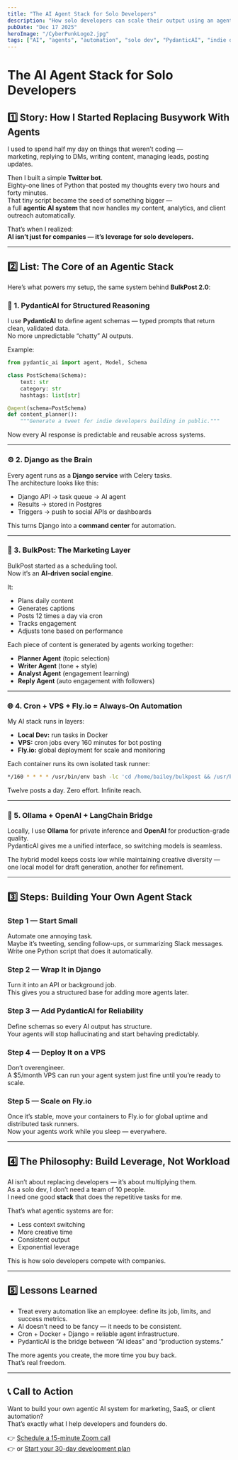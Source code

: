 ```yaml
---
title: "The AI Agent Stack for Solo Developers"
description: "How solo developers can scale their output using an agentic AI stack — automating marketing, coding, and client work without hiring a team."
pubDate: "Dec 17 2025"
heroImage: "/CyberPunkLogo2.jpg"
tags: ["AI", "agents", "automation", "solo dev", "PydanticAI", "indie dev", "BulkPost"]
---
```


# The AI Agent Stack for Solo Developers

## 1️⃣ Story: How I Started Replacing Busywork With Agents

I used to spend half my day on things that weren’t coding —  
marketing, replying to DMs, writing content, managing leads, posting updates.  

Then I built a simple **Twitter bot**.  
Eighty-one lines of Python that posted my thoughts every two hours and forty minutes.  
That tiny script became the seed of something bigger —  
a full **agentic AI system** that now handles my content, analytics, and client outreach automatically.

That’s when I realized:  
**AI isn’t just for companies — it’s leverage for solo developers.**

---

## 2️⃣ List: The Core of an Agentic Stack

Here’s what powers my setup, the same system behind **BulkPost 2.0**:

### 🧠 1. PydanticAI for Structured Reasoning
I use **PydanticAI** to define agent schemas — typed prompts that return clean, validated data.  
No more unpredictable “chatty” AI outputs.

Example:
```python
from pydantic_ai import agent, Model, Schema

class PostSchema(Schema):
    text: str
    category: str
    hashtags: list[str]

@agent(schema=PostSchema)
def content_planner():
    """Generate a tweet for indie developers building in public."""
```

Now every AI response is predictable and reusable across systems.

---

### ⚙️ 2. Django as the Brain
Every agent runs as a **Django service** with Celery tasks.  
The architecture looks like this:
- Django API → task queue → AI agent  
- Results → stored in Postgres  
- Triggers → push to social APIs or dashboards  

This turns Django into a **command center** for automation.

---

### 🧱 3. BulkPost: The Marketing Layer
BulkPost started as a scheduling tool.  
Now it’s an **AI-driven social engine**.  

It:
- Plans daily content  
- Generates captions  
- Posts 12 times a day via cron  
- Tracks engagement  
- Adjusts tone based on performance  

Each piece of content is generated by agents working together:
- **Planner Agent** (topic selection)  
- **Writer Agent** (tone + style)  
- **Analyst Agent** (engagement learning)  
- **Reply Agent** (auto engagement with followers)

---

### 🌐 4. Cron + VPS + Fly.io = Always-On Automation
My AI stack runs in layers:
- **Local Dev:** run tasks in Docker  
- **VPS:** cron jobs every 160 minutes for bot posting  
- **Fly.io:** global deployment for scale and monitoring  

Each container runs its own isolated task runner:
```bash
*/160 * * * * /usr/bin/env bash -lc 'cd /home/bailey/bulkpost && /usr/bin/python3 twitter81.py >> twitter.log 2>&1'
```

Twelve posts a day. Zero effort. Infinite reach.

---

### 🤖 5. Ollama + OpenAI + LangChain Bridge
Locally, I use **Ollama** for private inference and **OpenAI** for production-grade quality.  
PydanticAI gives me a unified interface, so switching models is seamless.

The hybrid model keeps costs low while maintaining creative diversity —  
one local model for draft generation, another for refinement.

---

## 3️⃣ Steps: Building Your Own Agent Stack

### Step 1 — Start Small
Automate one annoying task.  
Maybe it’s tweeting, sending follow-ups, or summarizing Slack messages.  
Write one Python script that does it automatically.

### Step 2 — Wrap It in Django
Turn it into an API or background job.  
This gives you a structured base for adding more agents later.

### Step 3 — Add PydanticAI for Reliability
Define schemas so every AI output has structure.  
Your agents will stop hallucinating and start behaving predictably.

### Step 4 — Deploy It on a VPS
Don’t overengineer.  
A $5/month VPS can run your agent system just fine until you’re ready to scale.

### Step 5 — Scale on Fly.io
Once it’s stable, move your containers to Fly.io for global uptime and distributed task runners.  
Now your agents work while you sleep — everywhere.

---

## 4️⃣ The Philosophy: Build Leverage, Not Workload

AI isn’t about replacing developers — it’s about multiplying them.  
As a solo dev, I don’t need a team of 10 people.  
I need one good **stack** that does the repetitive tasks for me.  

That’s what agentic systems are for:
- Less context switching  
- More creative time  
- Consistent output  
- Exponential leverage  

This is how solo developers compete with companies.

---

## 5️⃣ Lessons Learned

- Treat every automation like an employee: define its job, limits, and success metrics.  
- AI doesn’t need to be fancy — it needs to be consistent.  
- Cron + Docker + Django = reliable agent infrastructure.  
- PydanticAI is the bridge between “AI ideas” and “production systems.”  

The more agents you create, the more time you buy back.  
That’s real freedom.

---

## 📞 Call to Action

Want to build your own agentic AI system for marketing, SaaS, or client automation?  
That’s exactly what I help developers and founders do.

👉 [Schedule a 15-minute Zoom call](https://calendly.com/baileyburnsed/15min)  
👉 or [Start your 30-day development plan](https://baileyburnsed.)

